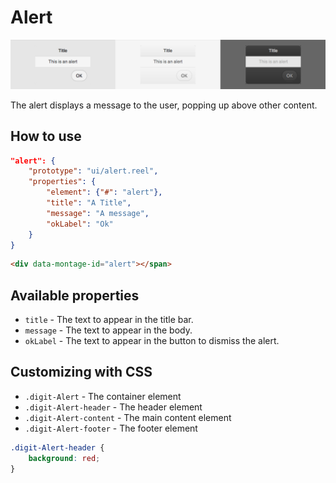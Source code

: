 # Alert

![Alert](screenshot.png)

The alert displays a message to the user, popping up above other content.

## How to use

```json
"alert": {
    "prototype": "ui/alert.reel",
    "properties": {
        "element": {"#": "alert"},
        "title": "A Title",
        "message": "A message",
        "okLabel": "Ok"
    }
}
```

```html
<div data-montage-id="alert"></span>
```



## Available properties

* `title` - The text to appear in the title bar.
* `message` - The text to appear in the body.
* `okLabel` - The text to appear in the button to dismiss the alert.



## Customizing with CSS

* `.digit-Alert` - The container element
* `.digit-Alert-header` - The header element
* `.digit-Alert-content` - The main content element
* `.digit-Alert-footer` - The footer element

```css
.digit-Alert-header {
    background: red;
}
```
